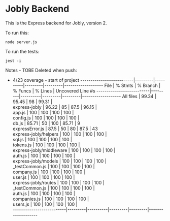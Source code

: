 # Jobly Backend

This is the Express backend for Jobly, version 2.

To run this:

    node server.js
    
To run the tests:

    jest -i

Notes - TOBE Deleted when push:

- 4/23 coverage - start of project
--------------------------|---------|----------|---------|---------|-------------------
File                      | % Stmts | % Branch | % Funcs | % Lines | Uncovered Line #s 
--------------------------|---------|----------|---------|---------|-------------------
All files                 |   99.34 |    95.45 |      98 |   99.31 |                   
 express-jobly            |   96.22 |       85 |    87.5 |   96.15 |                   
  app.js                  |     100 |      100 |     100 |     100 |                   
  config.js               |     100 |      100 |     100 |     100 |                   
  db.js                   |   85.71 |       50 |     100 |   85.71 | 9                 
  expressError.js         |    87.5 |       50 |      80 |    87.5 | 43                
 express-jobly/helpers    |     100 |      100 |     100 |     100 |                   
  sql.js                  |     100 |      100 |     100 |     100 |                   
  tokens.js               |     100 |      100 |     100 |     100 |                   
 express-jobly/middleware |     100 |      100 |     100 |     100 |                   
  auth.js                 |     100 |      100 |     100 |     100 |                   
 express-jobly/models     |     100 |      100 |     100 |     100 |                   
  _testCommon.js          |     100 |      100 |     100 |     100 |                   
  company.js              |     100 |      100 |     100 |     100 |                   
  user.js                 |     100 |      100 |     100 |     100 |                   
 express-jobly/routes     |     100 |      100 |     100 |     100 |                   
  _testCommon.js          |     100 |      100 |     100 |     100 |                   
  auth.js                 |     100 |      100 |     100 |     100 |                   
  companies.js            |     100 |      100 |     100 |     100 |                   
  users.js                |     100 |      100 |     100 |     100 |                   
--------------------------|---------|----------|---------|---------|-------------------
